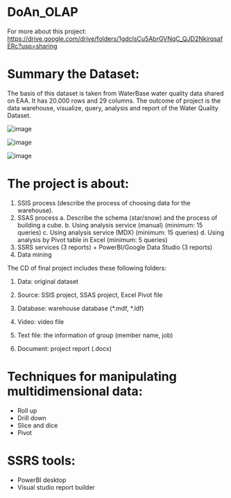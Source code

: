 # DoAn_OLAP

For more about this project:
https://drive.google.com/drive/folders/1gdcIsCu5AbrGVNqC_QJD2NkirqsafERc?usp=sharing

# Summary the Dataset:
The basis of this dataset is taken from WaterBase water quality data shared on EAA. It has 20.000 rows and 29 columns. The outcome of project is the data warehouse, visualize, query, analysis and report of the Water Quality Dataset.


![image](https://github.com/TranNhatTan0312/DoAn_OLAP/assets/86831854/ac4ab6a7-b98f-49da-ac5b-80212be01de0)

![image](https://github.com/TranNhatTan0312/DoAn_OLAP/assets/86831854/96fa28dc-554f-4098-87c3-826a4f42d547)

![image](https://github.com/TranNhatTan0312/DoAn_OLAP/assets/86831854/8388768d-5e11-471e-a77c-999d4a74de92)

# The project is about:

1. SSIS process (describe the process of choosing data for the warehouse).
2. SSAS process
    a. Describe the schema (star/snow) and the process of building a cube.
    b. Using analysis service (manual) (minimum: 15 queries)
    c. Using analysis service (MDX) (minimum: 15 queries)
    d. Using analysis by Pivot table in Excel (minimum: 5 queries)
3. SSRS services (3 reports) + PowerBI/Google Data Studio (3 reports)
4. Data mining

The CD of final project includes these following folders:

1. Data: original dataset 

2. Source: SSIS project, SSAS project, Excel Pivot file

3. Database: warehouse database (*.mdf, *.ldf) 

4. Video: video file

5. Text file: the information of group (member name, job)

6. Document: project report (.docx)


# Techniques for manipulating multidimensional data:
- Roll up
- Drill down
- Slice and dice 
- Pivot

# SSRS tools:
- PowerBI desktop
- Visual studio report builder
